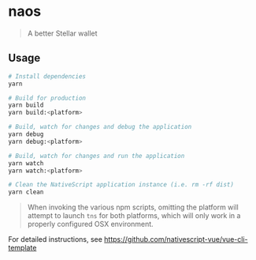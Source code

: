 # naos

> A better Stellar wallet

## Usage

``` bash
# Install dependencies
yarn

# Build for production
yarn build
yarn build:<platform>

# Build, watch for changes and debug the application
yarn debug
yarn debug:<platform>

# Build, watch for changes and run the application
yarn watch
yarn watch:<platform>

# Clean the NativeScript application instance (i.e. rm -rf dist)
yarn clean
```

> When invoking the various npm scripts, omitting the platform will attempt to launch `tns` for both platforms, which will only work in a properly configured OSX environment.

For detailed instructions, see https://github.com/nativescript-vue/vue-cli-template